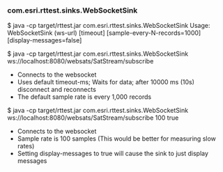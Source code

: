 ### com.esri.rttest.sinks.WebSocketSink

$ java -cp target/rttest.jar com.esri.rttest.sinks.WebSocketSink
Usage: WebSocketSink (ws-url) [timeout] [sample-every-N-records=1000] [display-messages=false]

$ java -cp target/rttest.jar com.esri.rttest.sinks.WebSocketSink  ws://localhost:8080/websats/SatStream/subscribe
- Connects to the websocket 
- Uses default timeout-ms; Waits for data; after 10000 ms (10s) disconnect and reconnects
- The default sample rate is every 1,000 records

$ java -cp target/rttest.jar com.esri.rttest.sinks.WebSocketSink  ws://localhost:8080/websats/SatStream/subscribe 100 true
- Connects to the websocket 
- Sample rate is 100 samples (This would be better for measuring slow rates)
- Setting display-messages to true will cause the sink to just display messages
